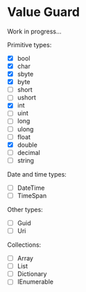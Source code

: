 # Value Guard

Work in progress...

Primitive types:  
- [x] bool
- [x] char
- [x] sbyte
- [x] byte
- [ ] short
- [ ] ushort
- [x] int
- [ ] uint
- [ ] long
- [ ] ulong
- [ ] float
- [x] double
- [ ] decimal
- [ ] string

Date and time types:  
- [ ] DateTime
- [ ] TimeSpan

Other types:  
- [ ] Guid
- [ ] Uri

Collections:  
- [ ] Array
- [ ] List
- [ ] Dictionary
- [ ] IEnumerable

